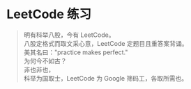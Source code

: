 # LeetCode 练习

>明有科举八股，今有 LeetCode。  
八股定格式而取文采心意，LeetCode 定题目且重答案背诵。  
美其名曰："practice makes perfect."  
为何今不如古？  
非也非也，  
科举为国取士，LeetCode 为 Google 筛码工，各取所需也。  
